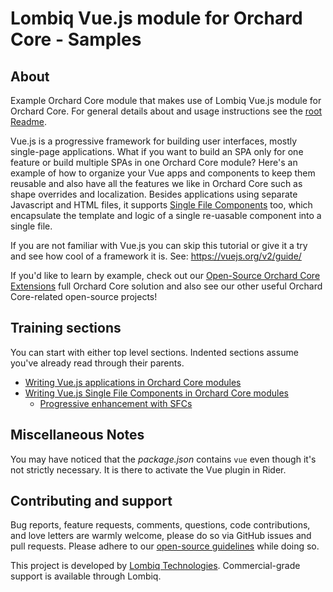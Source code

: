 # Lombiq Vue.js module for Orchard Core - Samples


## About


Example Orchard Core module that makes use of Lombiq Vue.js module for Orchard Core. For general details about and usage instructions see the [root Readme](../Readme.md).

Vue.js is a progressive framework for building user interfaces, mostly single-page applications. What if you want to build an SPA only for one feature or build multiple SPAs in one Orchard Core module? Here's an example of how to organize your Vue apps and components to keep them reusable and also have all the features we like in Orchard Core such as shape overrides and localization. Besides applications using separate Javascript and HTML files, it supports [Single File Components](https://vuejs.org/v2/guide/single-file-components.html) too, which encapsulate the template and logic of a single re-uasable component into a single file.

If you are not familiar with Vue.js you can skip this tutorial or give it a try and see how cool of a framework it is. See: https://vuejs.org/v2/guide/

If you'd like to learn by example, check out our [Open-Source Orchard Core Extensions](https://github.com/Lombiq/Open-Source-Orchard-Core-Extensions) full Orchard Core solution and also see our other useful Orchard Core-related open-source projects!


## Training sections


You can start with either top level sections. Indented sections assume you've already read through their parents.  
* [Writing Vue.js applications in Orchard Core modules](Controllers/VueAppController.cs)
* [Writing Vue.js Single File Components in Orchard Core modules](Controllers/VueSfcController.cs)
  * [Progressive enhancement with SFCs](Controllers/VueSfcController.cs#L31) 


## Miscellaneous Notes

You may have noticed that the _package.json_ contains `vue` even though it's not strictly necessary. It is there to activate the Vue plugin in Rider.

## Contributing and support

Bug reports, feature requests, comments, questions, code contributions, and love letters are warmly welcome, please do so via GitHub issues and pull requests. Please adhere to our [open-source guidelines](https://lombiq.com/open-source-guidelines) while doing so.

This project is developed by [Lombiq Technologies](https://lombiq.com/). Commercial-grade support is available through Lombiq.
